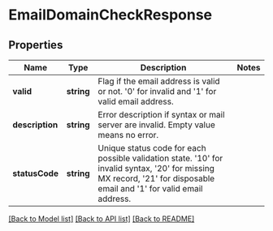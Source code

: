 # EmailDomainCheckResponse

## Properties
Name | Type | Description | Notes
------------ | ------------- | ------------- | -------------
**valid** | **string** | Flag if the email address is valid or not. &#39;0&#39; for invalid and &#39;1&#39; for valid email address. | 
**description** | **string** | Error description if syntax or mail server are invalid. Empty value means no error. | 
**statusCode** | **string** | Unique status code for each possible validation state. &#39;10&#39; for invalid syntax, &#39;20&#39; for missing MX record, &#39;21&#39; for disposable email and &#39;1&#39; for valid email address. | 

[[Back to Model list]](../README.md#documentation-for-models) [[Back to API list]](../README.md#documentation-for-api-endpoints) [[Back to README]](../README.md)


